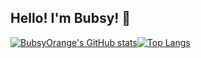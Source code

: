 ## Hello! I'm Bubsy! :wave:
[![BubsyOrange's GitHub stats](https://github-readme-stats-sigma-five.vercel.app/api?username=BubsyOrange&theme=vue-dark)](https://github.com/BubsyOrange/github-readme-stats)[![Top Langs](https://github-readme-stats-sigma-five.vercel.app/api/top-langs/?username=BubsyOrange&theme=vue-dark&langs_count=8)](https://github.com/BubsyOrange/github-readme-stats)


